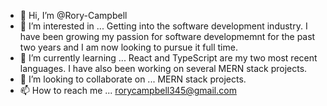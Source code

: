 - 👋 Hi, I’m @Rory-Campbell
- 👀 I’m interested in ... Getting into the software development industry. I have been growing my passion for software developmemnt for the past two years and I am now looking to pursue it full time.
- 🌱 I’m currently learning ... React and TypeScript are my two most recent languages. I have also been working on several MERN stack projects.
- 💞️ I’m looking to collaborate on ... MERN stack projects.
- 📫 How to reach me ... rorycampbell345@gmail.com


